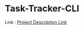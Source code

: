 # Task-Tracker-CLI

Link : <a href="https://roadmap.sh/projects/task-tracker">Project Description Link</a>
